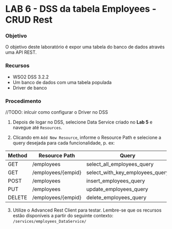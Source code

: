 # LAB 6 - DSS da tabela Employees - CRUD Rest

### Objetivo

O objetivo deste laboratório é expor uma tabela do banco de dados através
uma API REST.

### Recursos

* WSO2 DSS 3.2.2
* Um banco de dados com uma tabela populada
* Driver de banco

### Procedimento

//TODO: inlcuir como configurar o Driver no DSS

1. Depois de logar no DSS, selecione Data Service criado no **Lab 5** e navegue
até `Resources`.

2. Clicando em `Add New Resource`, informe o Resource Path e selecione a query
desejada para cada funcionalidade, p. ex:

|Method|Resource Path     |Query                          |
|------|------------------|-------------------------------|
|GET   |/employees        |select_all_employees_query     |
|GET   |/employees/{empid}|select_with_key_employees_query|
|POST  |/employees        |insert_employees_query         |
|PUT   |/employees        |update_employees_query         |
|DELETE|/employees/{empid}|delete_employees_query         |

3. Utilize o Advanced Rest Client para testar. Lembre-se que os recursos estão
disponíveis a partir do seguinte contexto:
`/services/employees_DataService/`
